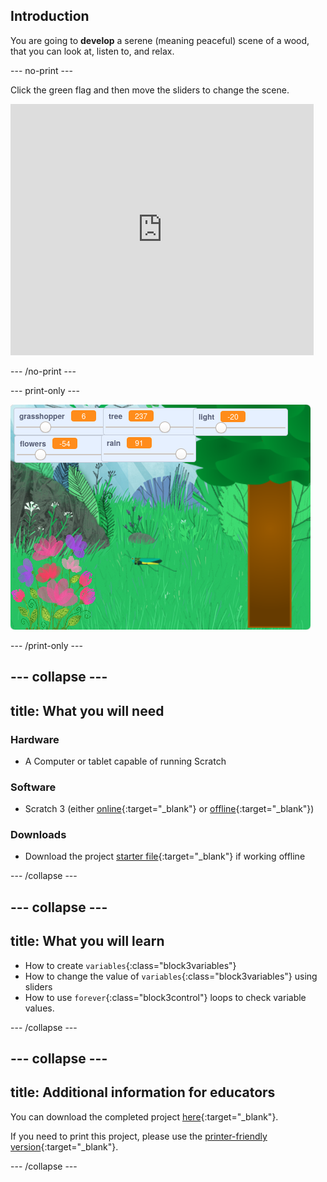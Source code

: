 ## Introduction

You are going to **develop** a serene (meaning peaceful) scene of a wood, that you can look at, listen to, and relax.

--- no-print ---

Click the green flag and then move the sliders to change the scene.

<div>
<iframe src="https://scratch.mit.edu/projects/397270866/embed" allowtransparency="true" width="485" height="402" frameborder="0" scrolling="no" allowfullscreen></iframe>
</div>

--- /no-print ---

--- print-only ---

![Complete project](images/banner.png)

--- /print-only ---

--- collapse ---
---
title: What you will need
---

### Hardware
+ A Computer or tablet capable of running Scratch
### Software
+ Scratch 3 (either [online](https://scratch.mit.edu/){:target="_blank"} or [offline](https://scratch.mit.edu/download){:target="_blank"})
### Downloads
+ Download the project [starter file](http://rpf.io/p/en/serene-scene-go){:target="_blank"} if working offline

--- /collapse ---

--- collapse ---
---
title: What you will learn
---

- How to create `variables`{:class="block3variables"}
- How to change the value of `variables`{:class="block3variables"} using sliders
- How to use `forever`{:class="block3control"} loops to check variable values.

--- /collapse ---

--- collapse ---
---
title: Additional information for educators
---

You can download the completed project [here](http://rpf.io/p/en/serene-scene-get){:target="_blank"}.

If you need to print this project, please use the [printer-friendly version](https://projects.raspberrypi.org/en/projects/serene-scene/print){:target="_blank"}.

--- /collapse ---
